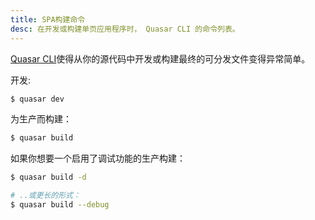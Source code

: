 ```yaml
---
title: SPA构建命令
desc: 在开发或构建单页应用程序时， Quasar CLI 的命令列表。
---
```

[Quasar CLI](/start/quasar-cli)使得从你的源代码中开发或构建最终的可分发文件变得异常简单。

开发:
```bash
$ quasar dev
```

为生产而构建：
```bash
$ quasar build
```

如果你想要一个启用了调试功能的生产构建：

```bash
$ quasar build -d

# ..或更长的形式：
$ quasar build --debug
```
